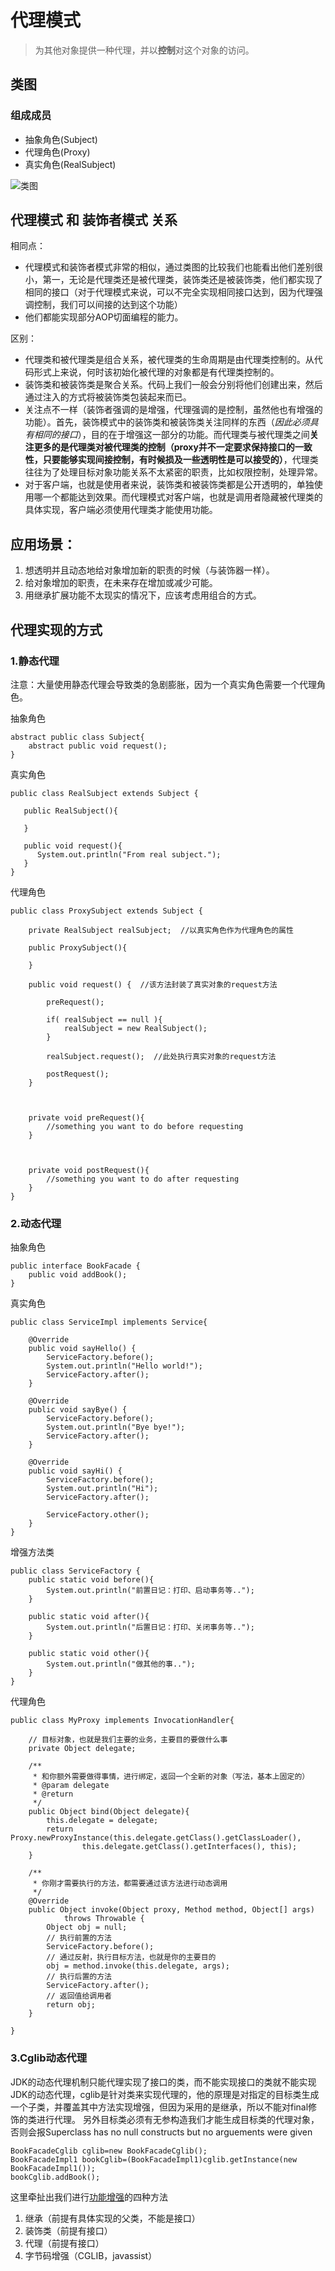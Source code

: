 # 代理模式
> 为其他对象提供一种代理，并以**控制**对这个对象的访问。

## 类图


### 组成成员
* 抽象角色(Subject)
* 代理角色(Proxy)
* 真实角色(RealSubject)

![类图](http://a1.qpic.cn/psb?/V12r9fmQ4ALxpC/6ZuzId0CNBc*.rFvyjPUfZcloxpokvxCXflC4EpGsz0!/b/dHEBAAAAAAAA&bo=twH1AAAAAAABB2M!&rf=viewer_4)


## 代理模式 和 装饰者模式 关系
相同点： 
 
* 代理模式和装饰者模式非常的相似，通过类图的比较我们也能看出他们差别很小，第一，无论是代理类还是被代理类，装饰类还是被装饰类，他们都实现了相同的接口（对于代理模式来说，可以不完全实现相同接口达到，因为代理强调控制，我们可以间接的达到这个功能）
* 他们都能实现部分AOP切面编程的能力。

区别：

* 代理类和被代理类是组合关系，被代理类的生命周期是由代理类控制的。从代码形式上来说，何时该初始化被代理的对象都是有代理类控制的。
* 装饰类和被装饰类是聚合关系。代码上我们一般会分别将他们创建出来，然后通过注入的方式将被装饰类包装起来而已。
* 关注点不一样（装饰者强调的是增强，代理强调的是控制，虽然他也有增强的功能）。首先，装饰模式中的装饰类和被装饰类关注同样的东西（*因此必须具有相同的接口*），目的在于增强这一部分的功能。而代理类与被代理类之间**关注更多的是代理类对被代理类的控制（proxy并不一定要求保持接口的一致性，只要能够实现间接控制，有时候损及一些透明性是可以接受的）**，代理类往往为了处理目标对象功能关系不太紧密的职责，比如权限控制，处理异常。
* 对于客户端，也就是使用者来说，装饰类和被装饰类都是公开透明的，单独使用哪一个都能达到效果。而代理模式对客户端，也就是调用者隐藏被代理类的具体实现，客户端必须使用代理类才能使用功能。

## 应用场景：
1. 想透明并且动态地给对象增加新的职责的时候（与装饰器一样）。
2. 给对象增加的职责，在未来存在增加或减少可能。
3. 用继承扩展功能不太现实的情况下，应该考虑用组合的方式。

## 代理实现的方式

### 1.静态代理

注意：大量使用静态代理会导致类的急剧膨胀，因为一个真实角色需要一个代理角色。

抽象角色

	abstract public class Subject{
	    abstract public void request();
	}

真实角色

	public class RealSubject extends Subject {
	
       public RealSubject(){ 

       }

       public void request(){ 
          System.out.println("From real subject.");
       }
	}

代理角色

	public class ProxySubject extends Subject {
	
		private RealSubject realSubject;  //以真实角色作为代理角色的属性
		
		public ProxySubject(){
		
		}
		
		public void request() {  //该方法封装了真实对象的request方法
		
			preRequest();  
		
			if( realSubject == null ){
				realSubject = new RealSubject();
			}
			
			realSubject.request();  //此处执行真实对象的request方法
			
			postRequest(); 
		}
		
		
		
		private void preRequest(){
			//something you want to do before requesting
		}
		
		
		
		private void postRequest(){
			//something you want to do after requesting
		}
	}

### 2.动态代理

抽象角色

	public interface BookFacade {  
	    public void addBook();  
	}  

真实角色

	public class ServiceImpl implements Service{
	
		@Override
		public void sayHello() {
			ServiceFactory.before();
			System.out.println("Hello world!");
			ServiceFactory.after();
		}
	
		@Override
		public void sayBye() {
			ServiceFactory.before();
			System.out.println("Bye bye!");
			ServiceFactory.after();
		}
	
		@Override
		public void sayHi() {
			ServiceFactory.before();
			System.out.println("Hi");
			ServiceFactory.after();
			
			ServiceFactory.other();
		}
	}

增强方法类

	public class ServiceFactory {
		public static void before(){
			System.out.println("前置日记：打印、启动事务等..");
		}
		
		public static void after(){
			System.out.println("后置日记：打印、关闭事务等..");
		}
		
		public static void other(){
			System.out.println("做其他的事..");
		}
	}


代理角色

	public class MyProxy implements InvocationHandler{
		
		// 目标对象，也就是我们主要的业务，主要目的要做什么事
		private Object delegate;
		
		/**
		 * 和你额外需要做得事情，进行绑定，返回一个全新的对象（写法，基本上固定的）
		 * @param delegate
		 * @return
		 */
		public Object bind(Object delegate){
			this.delegate = delegate;
			return Proxy.newProxyInstance(this.delegate.getClass().getClassLoader(), 
					this.delegate.getClass().getInterfaces(), this);
		}
		
		/**
		 * 你刚才需要执行的方法，都需要通过该方法进行动态调用
		 */
		@Override
		public Object invoke(Object proxy, Method method, Object[] args)
				throws Throwable {
			Object obj = null;
			// 执行前置的方法
			ServiceFactory.before();
			// 通过反射，执行目标方法，也就是你的主要目的
			obj = method.invoke(this.delegate, args);
			// 执行后置的方法
			ServiceFactory.after();
			// 返回值给调用者
			return obj;
		}
	
	}


### 3.Cglib动态代理 
JDK的动态代理机制只能代理实现了接口的类，而不能实现接口的类就不能实现JDK的动态代理，cglib是针对类来实现代理的，他的原理是对指定的目标类生成一个子类，并覆盖其中方法实现增强，但因为采用的是继承，所以不能对final修饰的类进行代理。 另外目标类必须有无参构造我们才能生成目标类的代理对象，否则会报Superclass has no null constructs but no arguements were given

	BookFacadeCglib cglib=new BookFacadeCglib();  
	BookFacadeImpl1 bookCglib=(BookFacadeImpl1)cglib.getInstance(new BookFacadeImpl1());  
	bookCglib.addBook();  



这里牵扯出我们进行[功能增强][more function]的四种方法

 1. 继承（前提有具体实现的父类，不能是接口）
 2. 装饰类（前提有接口）
 3. 代理（前提有接口）
 4. 字节码增强（CGLIB，javassist） 



[more function]:"https://github.com/a124779683/blog/blob/master/study/design%20patterns/%E5%8A%9F%E8%83%BD%E5%A2%9E%E5%BC%BA%E7%9A%84%E5%9B%9B%E7%A7%8D%E6%96%B9%E5%BC%8F.md" (功能增强的四种方式)